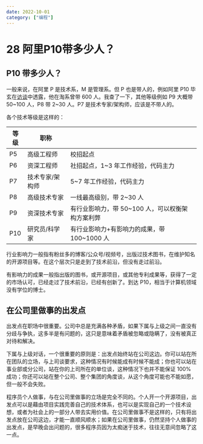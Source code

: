 ```yaml
---
date: 2022-10-01
category: ["编程"] 
---
```


# 28 阿里P10带多少人？

## P10 带多少人？

一般来说，在阿里 P 是技术系，M 是管理系。但 P 也是带人的，例如阿里 P10 毕玄在[访谈](https://time.geekbang.org/column/article/576252)中透露，他在淘系曾带 600 人。我查了一下，其他等级例如 P9 大概带 50~100 人，P8 带 2~30 人。P7 是技术专家/架构师，应该是不带人的。

<!-- more -->

各个技术等级是这样的：

| 等级 | 职称            |                                                  |
| ---- | --------------- | ------------------------------------------------ |
| P5   | 高级工程师      | 校招起点                                         |
| P6   | 资深工程师      | 社招起点，1~3 年工作经验，代码主力               |
| P7   | 技术专家/架构师 | 5~7 年工作经验，代码主力                         |
| P8   | 高级技术专家    | 一线最高级别，带 2~30 人                         |
| P9   | 资深技术专家    | 有行业影响力，带 50~100 人，可以权衡架构方案利弊 |
| P10  | 研究员/科学家   | 有行业影响力+有影响力的成果，带 100~1000 人      |

行业影响力一般指有粉丝多的博客/公众号/视频号，出版过技术图书，在维护知名的开源项目等。在这个层次只是走到了技术前沿，但没有走过前沿。

有影响力的成果一般指出版的图书，或开源项目，或其他专利成果等，获得了一定的市场认可，已经走过了技术前沿，已经有创新了。到达 P10，相当于计算机领域没有学位的博士。

## 在公司里做事的出发点

出发点在职场中很重要。公司中总是充满各种矛盾，如果下属与上级之间一直没有分歧与争执，这多半是有问题的，这只是意味着矛盾被忽略或隐瞒了，没有被真正对待和解决。

下属与上级对话，一个很重要的原则是：出发点始终站在公司这边。你可以站在所在团队的立场，与上司谈要求，这种情况有时候能成有时候不能成；你也可以站在事业部或分公司，站在你的上司所在的单位谈，这种情况下也并不能保证 100% 成功；你还可以站在整个公司、整个集团的角度谈，从这个角度可能也不能如愿，但一般不会失败。

程序员个人做事，与在公司里做事的立场是完全不同的。个人开一个开源项目，出发点可以是藉由项目实践完善自己的技术体系，也可以是实现自己的一个技术设想，或者为社会上的一部分人带去实用价值。在公司里做事不是这样的，只有将出发点放在公司这边，才能一直顺风顺水；如果在公司里做事，仍然坚持个人做事的出发点，是早晚会出问题的，很多程序员因为太痴迷于技术，往往无意间忽略了这一点。
